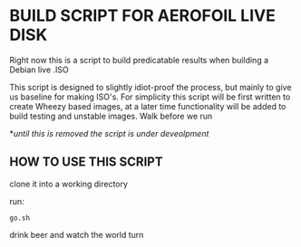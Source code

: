 BUILD SCRIPT FOR AEROFOIL LIVE DISK
===================================


Right now this is a script to build predicatable results when building a Debian live .ISO

This script is designed to slightly idiot-proof the process, but mainly to give us baseline for making ISO's. For simplicity this script will be first written to create Wheezy based images, at a later time functionality will be added to build testing and unstable images. Walk before we run

**until this is removed the script is under deveolpment*


HOW TO USE THIS SCRIPT
----------------------

clone it into a working directory

run:

    go.sh
    
    
drink beer and watch the world turn

